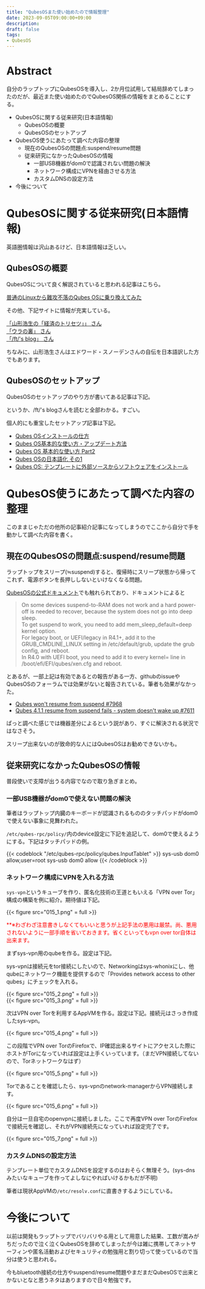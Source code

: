 ```yaml
---
title: "QubesOSまた使い始めたので情報整理"
date: 2023-09-05T09:00:00+09:00
description:
draft: false
tags:
- QubesOS
---
```

<!--more-->
# Abstract

自分のラップトップにQubesOSを導入し、2か月位試用して結局辞めてしまったのだが、最近また使い始めたのでQubesOS関係の情報をまとめることにする。

- QubesOSに関する従来研究(日本語情報)
    - QubesOSの概要
    - QubesOSのセットアップ
- QubesOS使うにあたって調べた内容の整理
    - 現在のQubesOSの問題点:suspend/resume問題
    - 従来研究になかったQubesOSの情報
        - 一部USB機器がdom0で認識されない問題の解決
        - ネットワーク構成にVPNを経由させる方法
        - カスタムDNSの設定方法
- 今後について

# QubesOSに関する従来研究(日本語情報)

英語圏情報は沢山あるけど、日本語情報は乏しい。

## QubesOSの概要

QubesOSについて良く解説されていると思われる記事はこちら。

[普通のLinuxから難攻不落のQubes OSに乗り換えてみた](https://o-o.hateblo.jp/entry/qubes-os-1)

その他、下記サイトに情報が充実している。

[「山形浩生の「経済のトリセツ」」 さん](https://cruel.hatenablog.com/)  
[「ウラの裏」 さん](https://www.ura-no-ura.com/)  
[「/ft/'s blog」 さん](https://o-o.hateblo.jp/)  

ちなみに、山形浩生さんはエドワード・スノーデンさんの自伝を日本語訳した方でもあります。

## QubesOSのセットアップ

QubesOSのセットアップのやり方が書いてある記事は下記。

というか、/ft/'s blogさんを読むと全部わかる。すごい。

個人的にも重宝したセットアップ記事は下記。

- [Qubes OSインストールの仕方](https://o-o.hateblo.jp/entry/qubes-os-install-initial-setup)
- [Qubes OS基本的な使い方・アップデート方法](https://o-o.hateblo.jp/archive/2022)
- [Qubes OS 基本的な使い方 Part2](https://o-o.hateblo.jp/entry/qubes-os-basics2)
- [Qubes OSの日本語化 その1](https://o-o.hateblo.jp/entry/qubes-os-lang-jp)
- [Qubes OS: テンプレートに外部ソースからソフトウェアをインストール](https://o-o.hateblo.jp/entry/new-template-install-qubesos)

# QubesOS使うにあたって調べた内容の整理

このままじゃただの他所の記事紹介記事になってしまうのでここから自分で手を動かして調べた内容を書く。

## 現在のQubesOSの問題点:suspend/resume問題
ラップトップをスリープ(≒suspend)すると、復帰時にスリープ状態から帰ってこれず、電源ボタンを長押ししないといけなくなる問題。

[QubesOSの公式ドキュメント](https://www.qubes-os.org/doc/suspend-resume-troubleshooting/)でも触れられており、ドキュメントによると

> On some devices suspend-to-RAM does not work and a hard power-off is needed to recover, because the system does not go into deep sleep.   
> To get suspend to work, you need to add mem_sleep_default=deep kernel option.   
> For legacy boot, or UEFI/legacy in R4.1+, add it to the GRUB_CMDLINE_LINUX setting in /etc/default/grub, update the grub config, and reboot.   
> In R4.0 with UEFI boot, you need to add it to every kernel= line in /boot/efi/EFI/qubes/xen.cfg and reboot.  

とあるが、一部上記は有効であるとの報告がある一方、githubのissueやQubesOSのフォーラムでは効果がないと報告されている。筆者も効果がなかった。

- [Qubes won't resume from suspend #7968](https://github.com/QubesOS/qubes-issues/issues/7968)  
- [Qubes 4.1.1 resume from suspend fails - system doesn't wake up #7611 ](https://github.com/QubesOS/qubes-issues/issues/7611)

ぱっと調べた感じでは機器差分によるという説があり、すぐに解決される状況ではなさそう。

スリープ出来ないのが致命的な人にはQubesOSはお勧めできないかも。

## 従来研究になかったQubesOSの情報

普段使いで支障が出うる内容でなので取り急ぎまとめ。

### 一部USB機器がdom0で使えない問題の解決

筆者はラップトップ内臓のキーボードが認識されるもののタッチパッドがdom0で使えない事象に見舞われた。

```/etc/qubes-rpc/policy/```内のdevice設定に下記を追記して、dom0で使えるようにする。下記はタッチパッドの例。

{{< codeblock "/etc/qubes-rpc/policy/qubes.InputTablet" >}}
sys-usb dom0 allow,user=root
sys-usb dom0 allow
{{< /codeblock >}}

### ネットワーク構成にVPNを入れる方法

```sys-vpn```というキューブを作り、匿名化技術の王道ともいえる「VPN over Tor」構成の構築を例に紹介。期待値は下記。

{{< figure src="015_1.png" = full >}}

<span style="color: red; ">
**※わざわざ注意書きしなくてもいいと思うが上記手法の悪用は厳禁。尚、悪用されないように一部手順を省いておきます。省くといってもvpn over tor自体は出来ます。
</span>


まずsys-vpn用のqubeを作る。設定は下記。

sys-vpnは接続元をtor接続にしたいので、Networkingはsys-whonixにし、他qubeにネットワーク機能を提供するので「Provides network access to other qubes」にチェックを入れる。

{{< figure src="015_2.png" = full >}}  
{{< figure src="015_3.png" = full >}}

次はVPN over Torを利用するAppVMを作る。設定は下記。接続元はさっき作成したsys-vpn。

{{< figure src="015_4.png" = full >}}

この段階でVPN over TorのFirefoxで、IP確認出来るサイトにアクセスした際にホストがTorになっていれば設定は上手くいっています。（まだVPN接続してないので、Torネットワークなはず）

{{< figure src="015_5.png" = full >}}

Torであることを確認したら、sys-vpnのnetwork-managerからVPN接続します。

{{< figure src="015_6.png" = full >}}

自分は一旦自宅のopenvpnに接続しました。ここで再度VPN over TorのFirefoxで接続元を確認し、それがVPN接続先になっていれば設定完了です。

{{< figure src="015_7.png" = full >}}

### カスタムDNSの設定方法

テンプレート単位でカスタムDNSを設定するのはおそらく無理そう。(sys-dnsみたいなキューブを作ってよしなにやればいけるかもだが不明)

筆者は現状AppVMの```/etc/resolv.conf```に直書きするようにしている。

# 今後について

以前は開発もラップトップでバリバリやる用として用意した結果、工数が嵩みがちだったので泣く泣くQubesOSを辞めてしまったが今は雑に携帯してネットサーフィンや匿名活動およびセキュリティの勉強用と割り切って使っているので当分は使うと思われる。

今もbluetooth接続の仕方やsuspend/resume問題やまだまだQubesOSで出来とかないとなと思うネタはありますので日々勉強です。
